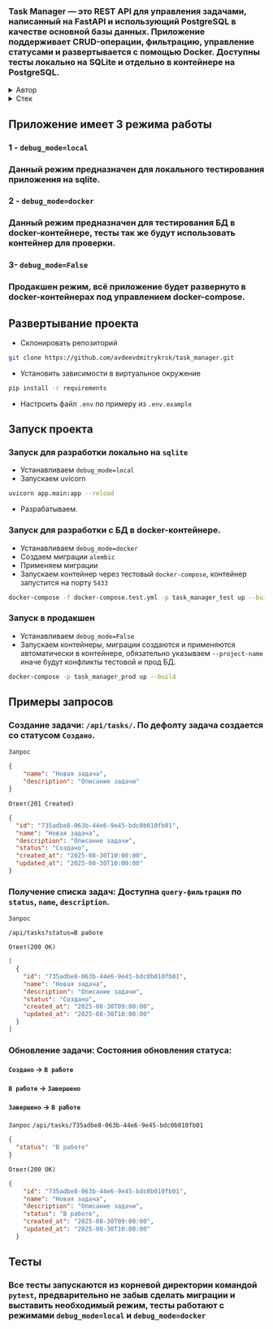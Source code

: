 ### Task Manager — это REST API для управления задачами, написанный на FastAPI и использующий PostgreSQL в качестве основной базы данных. Приложение поддерживает CRUD-операции, фильтрацию, управление статусами и развертывается с помощью Docker. Доступны тесты локально на SQLite и отдельно в контейнере на PostgreSQL.

<details>
<summary>Автор</summary>

* [Github](https://github.com/avdeevdmitrykrsk)
* [Telegram](https://t.me/h0mie_s)

</details>

<details>
<summary>Стек</summary>

- python 3.11
- fastapi
- postgresql
- sqlalchemy
- pydantic
- pytest

</details>

## Приложение имеет 3 режима работы
### 1 - `debug_mode=local`
### Данный режим предназначен для локального тестирования приложения на sqlite.
### 2 - `debug_mode=docker`
### Данный режим предназначен для тестирования БД в docker-контейнере, тесты так же будут использовать контейнер для проверки.
### 3- `debug_mode=False`
### Продакшен режим, всё приложение будет развернуто в docker-контейнерах под управлением docker-compose.

## Развертывание проекта
* Склонировать репозиторий
```bash
git clone https://github.com/avdeevdmitrykrsk/task_manager.git
```

* Установить зависимости в виртуальное окружение
```bash
pip install -r requirements
```

* Настроить файл `.env` по примеру из `.env.example`

## Запуск проекта
### Запуск для разработки локально на `sqlite`
* Устанавливаем `debug_mode=local`
* Запускаем uvicorn
```bash
uvicorn app.main:app --reload
```
* Разрабатываем.

### Запуск для разработки с БД в docker-контейнере.
* Устанавливаем `debug_mode=docker`
* Создаем миграции `alembic`
* Применяем миграции
* Запускаем контейнер через тестовый `docker-compose`, контейнер запустится на порту `5433`
```bash
docker-compose -f docker-compose.test.yml -p task_manager_test up --build
```

### Запуск в продакшен
* Устанавливаем `debug_mode=False`
* Запускаем контейнеры, миграции создаются и применяются автоматически в контейнере, обязательно указываем `--project-name` иначе будут конфликты тестовой и прод БД.
```bash
docker-compose -p task_manager_prod up --build
```
## Примеры запросов

### Создание задачи: `/api/tasks/`. По дефолту задача создается со статусом `Создано`.

`Запрос`
```json
{
    "name": "Новая задача",
    "description": "Описание задачи"
}
```
`Ответ(201 Created)`
```json
{
  "id": "735adbe8-063b-44e6-9e45-bdc0b010fb01",
  "name": "Новая задача",
  "description": "Описание задачи",
  "status": "Создано",
  "created_at": "2025-08-30T10:00:00",
  "updated_at": "2025-08-30T10:00:00"
}
```
### Получение списка задач: Доступна `query-фильтрация` по `status`, `name`, `description`. 
`Запрос` 
```http
/api/tasks?status=В работе
```
`Ответ(200 OK)`
```json
[
  {
    "id": "735adbe8-063b-44e6-9e45-bdc0b010fb01",
    "name": "Новая задача",
    "description": "Описание задачи",
    "status": "Создано",
    "created_at": "2025-08-30T09:00:00",
    "updated_at": "2025-08-30T10:00:00"
  }
]
```
### Обновление задачи: Состояния обновления статуса:
#### `Создано` -> `В работе`
#### `В работе` -> `Завершено`
#### `Завершено` -> `В работе`
`Запрос`
`/api/tasks/735adbe8-063b-44e6-9e45-bdc0b010fb01`

```json
{
  "status": "В работе"
}
```
`Ответ(200 OK)`
```json
{
    "id": "735adbe8-063b-44e6-9e45-bdc0b010fb01",
    "name": "Новая задача",
    "description": "Описание задачи",
    "status": "В работе",
    "created_at": "2025-08-30T09:00:00",
    "updated_at": "2025-08-30T10:00:00"
  }
```

## Тесты
### Все тесты запускаются из корневой директории командой `pytest`, предварительно не забыв сделать миграции и выставить необходимый режим, тесты работают с режимами `debug_mode=local` и `debug_mode=docker`
